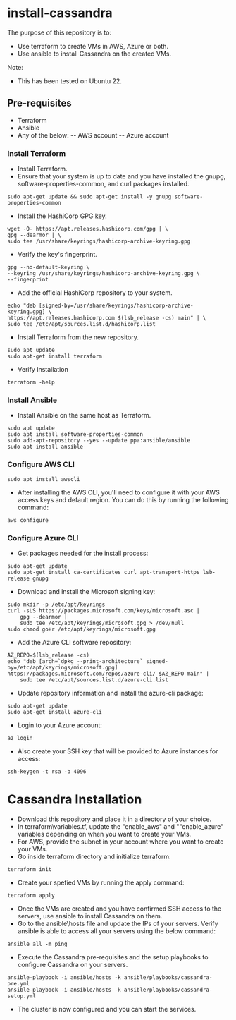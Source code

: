 # install-cassandra

The purpose of this repository is to:
- Use terraform to create VMs in AWS, Azure or both.
- Use ansible to install Cassandra on the created VMs.

Note:
- This has been tested on Ubuntu 22.

## Pre-requisites

- Terraform
- Ansible
- Any of the below:
-- AWS account
-- Azure account

### Install Terraform

- Install Terraform.
- Ensure that your system is up to date and you have installed the gnupg, software-properties-common, and curl packages installed.
```
sudo apt-get update && sudo apt-get install -y gnupg software-properties-common
```
- Install the HashiCorp GPG key.
```
wget -O- https://apt.releases.hashicorp.com/gpg | \
gpg --dearmor | \
sudo tee /usr/share/keyrings/hashicorp-archive-keyring.gpg
```
- Verify the key's fingerprint.
```
gpg --no-default-keyring \
--keyring /usr/share/keyrings/hashicorp-archive-keyring.gpg \
--fingerprint
```
- Add the official HashiCorp repository to your system.
```
echo "deb [signed-by=/usr/share/keyrings/hashicorp-archive-keyring.gpg] \
https://apt.releases.hashicorp.com $(lsb_release -cs) main" | \
sudo tee /etc/apt/sources.list.d/hashicorp.list
```
- Install Terraform from the new repository.
```
sudo apt update
sudo apt-get install terraform
```
- Verify Installation
```
terraform -help
```

### Install Ansible

- Install Ansible on the same host as Terraform.
```
sudo apt update
sudo apt install software-properties-common
sudo add-apt-repository --yes --update ppa:ansible/ansible
sudo apt install ansible
```

### Configure AWS CLI
```
sudo apt install awscli
```
- After installing the AWS CLI, you'll need to configure it with your AWS access keys and default region. You can do this by running the following command:
```
aws configure
```

### Configure Azure CLI
- Get packages needed for the install process:
```
sudo apt-get update
sudo apt-get install ca-certificates curl apt-transport-https lsb-release gnupg
```
- Download and install the Microsoft signing key:
```
sudo mkdir -p /etc/apt/keyrings
curl -sLS https://packages.microsoft.com/keys/microsoft.asc |
    gpg --dearmor |
    sudo tee /etc/apt/keyrings/microsoft.gpg > /dev/null
sudo chmod go+r /etc/apt/keyrings/microsoft.gpg
```
- Add the Azure CLI software repository:
```
AZ_REPO=$(lsb_release -cs)
echo "deb [arch=`dpkg --print-architecture` signed-by=/etc/apt/keyrings/microsoft.gpg] https://packages.microsoft.com/repos/azure-cli/ $AZ_REPO main" |
    sudo tee /etc/apt/sources.list.d/azure-cli.list
```
- Update repository information and install the azure-cli package:
```
sudo apt-get update
sudo apt-get install azure-cli
```
- Login to your Azure account:
```
az login
```
- Also create your SSH key that will be provided to Azure instances for access:
```
ssh-keygen -t rsa -b 4096
```

# Cassandra Installation

- Download this repository and place it in a directory of your choice.
- In terraform\variables.tf, update the "enable_aws" and ""enable_azure" variables depending on when you want to create your VMs.
- For AWS, provide the subnet in your account where you want to create your VMs.
- Go inside terraform directory and initialize terraform:
```
terraform init
```
- Create your spefied VMs by running the apply command:
```
terraform apply
```
- Once the VMs are created and you have confirmed SSH access to the servers, use ansible to install Cassandra on them.
- Go to the ansible\hosts file and update the IPs of your servers. Verify ansible is able to access all your servers using the below command:
```
ansible all -m ping
```
- Execute the Cassandra pre-requisites and the setup playbooks to configure Cassandra on your servers.
```
ansible-playbook -i ansible/hosts -k ansible/playbooks/cassandra-pre.yml
ansible-playbook -i ansible/hosts -k ansible/playbooks/cassandra-setup.yml
```
- The cluster is now configured and you can start the services.

